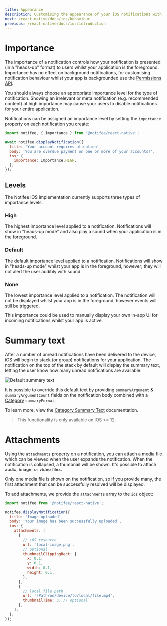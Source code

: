```yaml
---
title: Appearance
description: Customising the appearance of your iOS notifications with Notifee.
next: /react-native/docs/ios/behaviour
previous: /react-native/docs/ios/introduction
---
```


# Importance

The importance of a notification controls how your notification is presented (in a "heads-up" format) to users whilst your
application is the foreground. Importance has no effect on background notifications, for customising notification behaviour
whilst your app is backgrounded use the [Permissions API](/react-native/docs/ios/permissions).

You should always choose an appropriate importance level for the type of notification. Showing an irrelevant or meta
notification (e.g. recommended content) at high importance may cause your users to disable notifications
for your entire application.

Notifications can be assigned an importance level by setting the `importance` property on each notification you create:

```js
import notifee, { Importance } from '@notifee/react-native';

await notifee.displayNotification({
  title: 'Your account requires attention',
  body: 'You are overdue payment on one or more of your accounts!',
  ios: {
    importance: Importance.HIGH,
  },
});
```

## Levels

The Notifee iOS implementation currently supports three types of importance levels.

### High

The highest importance level applied to a notification. Notifications will show in
"heads-up mode" and also play a sound when your application is in the foreground.

<Vimeo id="ios-importance-high" caption="iOS High Importance" />

### Default

The default importance level applied to a notification. Notifications will show in "heads-up mode" whilst your app is in
the foreground, however; they will not alert the user audibly with sound.

<Vimeo id="ios-importance-default" caption="iOS Default Importance" />

### None

The lowest importance level applied to a notification. The notification will not be displayed whilst your app is in the
foreground, however events will still be triggered.

This importance could be used to manually display your own in-app UI for incoming notifications whilst your app is active.

# Summary text

After a number of unread notifications have been delivered to the device, iOS will begin to stack (or group) notifications for your
application. The notification on the top of the stack by default will display the summary text, letting the user know how many
unread notifications are available:

![Default summary text](https://images.prismic.io/invertase/8d3cc19e-5cb9-41a4-9c55-1d03c975043e_ios-summary-text-default.png?auto=compress,format)

It is possible to override this default text by providing `summaryArgument` & `summaryArgumentCount` fields
on the notification body combined with a [Category](/react-native/docs/ios/categories) `summaryFormat`.

To learn more, view the [Category Summary Text](/react-native/docs/ios/categories#category-summary-text)
documentation.

> This functionality is only available on iOS >= 12.

# Attachments

Using the `attachments` property on a notification,
you can attach a media file which can be viewed when the user expands
the notification.
When the notification is collapsed, a thumbnail will be shown.
It's possible to attach audio, image, or video files.

Only one media file is shown on the notification, so if you provide many, the first attachment that can be successfully resolved will be displayed.

To add attachments, we provide the `attachments` array to the `ios` object:

```js
import notifee from '@notifee/react-native';

notifee.displayNotification({
  title: 'Image uploaded',
  body: 'Your image has been successfully uploaded',
  ios: {
    attachments: [
      {
        // iOS resource
        url: 'local-image.png',
        // optional
        thumbnailClippingRect: {
          x: 0.1,
          y: 0.1,
          width: 0.1,
          height: 0.1,
        },
      },
      {
        // local file path
        url: '/Path/on/device/to/local/file.mp4',
        thumbnailTime: 3, // optional
      },
    ],
  },
});
```
